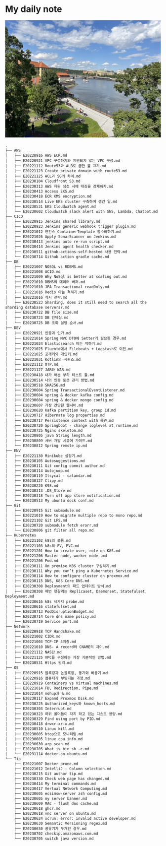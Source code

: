 # My daily note    
![main](./.images/main.jpg)    

    .
    ├── AWS
    │   ├── E20220916 AWS ECR.md
    │   ├── E20220921 VPC 구성하기와 지원되지 않는 VPC 구성.md
    │   ├── E20221112 Route53과 ALB로 급한 불 끄기.md
    │   ├── E20221123 Create private domain with route53.md
    │   ├── E20221125 ACL과 SG의 차이.md
    │   ├── E20230104 Cloudfront S3.md
    │   ├── E20230313 AWS 자원 생성 시에 태깅을 강제하자.md
    │   ├── E20230413 Access EKS.md
    │   ├── E20230418 ECR KMS encryption.md
    │   ├── E20230514 Live EKS cluster 구축하며 생긴 일.md
    │   ├── E20230531 EKS Cloudwatch agent.md
    │   └── E20230602 Cloudwatch slack alert with SNS, Lambda, Chatbot.md
    ├── CICD
    │   ├── E20220915 Jenkins shared library.md
    │   ├── E20220923 Jenkins generic webhook trigger plugin.md
    │   ├── E20221012 젠킨스 ContainerTemplate 함수화하기.md
    │   ├── E20221026 Apply SonarScanner on Jenkins.md
    │   ├── E20230413 jenkins auto re-run script.md
    │   ├── E20230414 Jenkins agent health checker.md
    │   ├── E20230511 github-actions-self-hosted 사용 전략.md
    │   └── E20230714 Github action gradle cache.md
    ├── DB
    │   ├── E20221007 NOSQL vs RDBMS.md
    │   ├── E20221008 ACID.md
    │   ├── E20221009 Why NoSql is better at scaling out.md
    │   ├── E20221010 DBMS의 데이터 버퍼.md
    │   ├── E20221010 JPA Transactional readOnly.md
    │   ├── E20221016 Redis 아는 척하기.md
    │   ├── E20221016 캐시 전략.md
    │   ├── E20230523 Sharding, does it still need to search all the sharding database servers?.md
    │   ├── E20230722 DB file size.md
    │   ├── E20230723 DB 인덱싱.md
    │   └── E20230725 DB 조회 실행 순서.md
    ├── DEV
    │   ├── E20220921 인증과 인가.md
    │   ├── E20221014 Spring MVC DTO에 Setter가 필요한 경우.md
    │   ├── E20221024 Elasticsearch 아는 척하기.md
    │   ├── E20221025 Fluentd에서 Filebeats + Logstash로 이전.md
    │   ├── E20221025 공개키와 개인키.md
    │   ├── E20221031 Kotlin의 시퀀스.md
    │   ├── E20221112 OTP.md
    │   ├── E20221127 JAR와 WAR.md
    │   ├── E20230418 내가 써본 부하 테스트 툴.md
    │   ├── E20230514 나의 인증 토큰 관리 방법.md
    │   ├── E20230518 SHA256.md
    │   ├── E20230604 Spring TransactionalEventListener.md
    │   ├── E20230604 spring & docker kafka config.md
    │   ├── E20230604 spring & docker mongo config.md
    │   ├── E20230607 가장 간단한 웹서버.md
    │   ├── E20230620 Kafka partition key, group id.md
    │   ├── E20230717 Hibernate log properties.md
    │   ├── E20230717 Persistence context with 용관.md
    │   ├── E20230720 Springboot - change loglevel at runtime.md
    │   ├── E20230725 Nginx skeleton.md
    │   ├── E20230805 java String length.md
    │   ├── E20230809 서버 개발 시큐어 가이드.md
    │   └── E20230812 Spring remote ip.md
    ├── ENV
    │   ├── E20221130 Minikube 설정기.md
    │   ├── E20230105 Autosuggestions.md
    │   ├── E20230111 Git config commit author.md
    │   ├── E20230114 Autojump.md
    │   ├── E20230119 Itsycal - calandar.md
    │   ├── E20230127 Clipy.md
    │   ├── E20230220 K9S.md
    │   ├── E20230313 .DS_Store.md
    │   ├── E20230318 Turn off app store notification.md
    │   └── E20230513 My ubuntu dock conf.md
    ├── Git
    │   ├── E20220915 Git submodule.md
    │   ├── E20221019 How to migrate multiple repo to mono repo.md
    │   ├── E20221102 Git LFS.md
    │   ├── E20230720 submodule fetch erorr.md
    │   └── E20230806 git filter all repo.md
    ├── Kubernetes
    │   ├── E20221102 k8s의 볼륨.md
    │   ├── E20221103 k8s의 PV, PVC.md
    │   ├── E20221201 How to create user, role on K8S.md
    │   ├── E20221206 Master node, worker node .md
    │   ├── E20221206 Pod.md
    │   ├── E20230111 On premise K8S cluster 구성하기.md
    │   ├── E20230111 Why you can’t ping a Kubernetes Service.md
    │   ├── E20230114 How to configure cluster on proxmox.md
    │   ├── E20230115 DNS, K8S Core DNS.md
    │   ├── E20230308 Deployment의 파드 업데이트 방식.md
    │   ├── E20230308 매번 헷갈리는 Replicaset, Daemonset, Statefulset, Deployment.md
    │   ├── E20230616 k8s 세가지 probe.md
    │   ├── E20230616 statefulset.md
    │   ├── E20230713 PodDisruptionBudget.md
    │   ├── E20230714 Core dns name policy.md
    │   └── E20230719 Service port.md
    ├── Network
    │   ├── E20220918 TCP Handshake.md
    │   ├── E20221002 CIDR.md
    │   ├── E20221003 TCP-IP 4계층.md
    │   ├── E20221010 DNS- A record와 CNAME의 차이.md
    │   ├── E20221112 NAS란.md
    │   ├── E20221125 VPC를 구성하는 가장 기본적인 방법.md
    │   └── E20230531 Https 원리.md
    ├── OS
    │   ├── E20220915 블록킹과 논블록킹, 동기와 비동기.md
    │   ├── E20220916 컴퓨터가 부팅되는 과정.md
    │   ├── E20220919 Containers vs Virtual machines.md
    │   ├── E20221014 FD, Redirection, Pipe.md
    │   ├── E20221014 nohup과 &.md
    │   ├── E20230117 Expand Proxmox Disk.md
    │   ├── E20230225 Authorized_keys와 known_hosts.md
    │   ├── E20230303 Interrupt.md
    │   ├── E20230323 하위 폴더들이 차지 하고 있는 디스크 용량.md
    │   ├── E20230329 Find using port by PID.md
    │   ├── E20230418 drwxr-xr-x.md
    │   ├── E20230510 Linux kill.md
    │   ├── E20230605 htop으로 모니터링.md
    │   ├── E20230605 linux cpu info.md
    │   ├── E20230630 arp scan.md
    │   ├── E20230705 What is bin sh -c.md
    │   └── E20231114 docker-on-ubuntu.md
    └── Tip
        ├── E20221007 Docker prune.md
        ├── E20221012 IntelliJ - Column selection.md
        ├── E20230215 Git author tip.md
        ├── E20230330 Check web page has changed.md
        ├── E20230414 My terminal commands.md
        ├── E20230417 Vertual Network Computing.md
        ├── E20230605 ecsimsw-server zsh config.md
        ├── E20230605 my server banner.md
        ├── E20230609 MAC - flush dns cache.md
        ├── E20230618 ghcr.md
        ├── E20230618 vnc server on ubuntu.md
        ├── E20230624 xcrun: error: invalid active developer.md
        ├── E20230630 Semantic Versioning regex.md
        ├── E20230630 공유기가 두개인 경우.md
        ├── E20230702 checkip.amazonaws.com.md
        └── E20230705 switch java version.md
